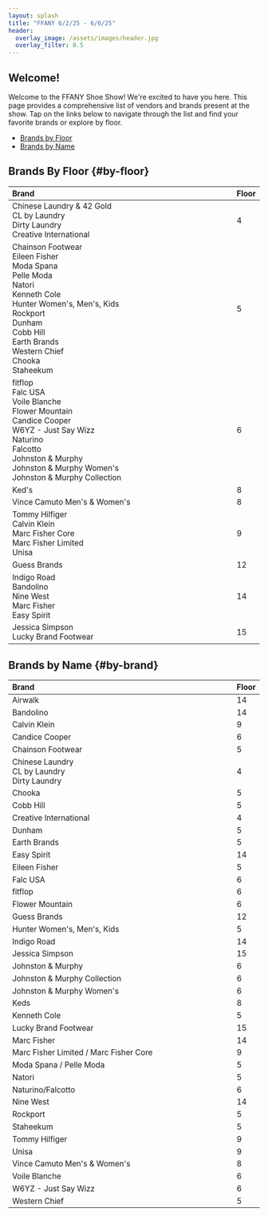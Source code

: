 ```yaml
---
layout: splash
title: "FFANY 6/2/25 - 6/6/25"
header:
  overlay_image: /assets/images/header.jpg
  overlay_filter: 0.5
---
```


<style>
table {
    width: 100% !important;
    border-collapse: collapse;
		font-size: 1.1em;
}

thead {
    width: 100% !important;
}

th, td {
    text-align: left;
}

th:first-child, td:first-child {
    width: 90% !important;
}

th:last-child, td:last-child {
    width: 10% !important;
}
</style>
## Welcome! 

Welcome to the FFANY Shoe Show! We're excited to have you here. This page provides a comprehensive list of vendors and brands present at the show. Tap on the links below to navigate through the list and find your favorite brands or explore by floor.

- [Brands by Floor](#by-floor)
- [Brands by Name](#by-brand)


## Brands By Floor {#by-floor}
<table style="width: 100%; border-collapse: collapse;">
    <thead style= "width: 100%;">
        <tr>
            <th>Brand</th>
            <th>Floor</th>
        </tr>
    </thead>
    <tbody>
        <tr>
            <td data-label="Brand">Chinese Laundry & 42 Gold<br>CL by Laundry<br>Dirty Laundry<br>Creative International</td>
            <td data-label="Floor">4</td>
        </tr>
        <tr>
            <td data-label="Brand">Chainson Footwear<br>Eileen Fisher<br>Moda Spana<br>Pelle Moda<br>Natori<br>Kenneth Cole<br>Hunter Women's, Men's, Kids<br>Rockport<br>Dunham<br>Cobb Hill<br>Earth Brands<br>Western Chief<br>Chooka<br>Staheekum</td>
            <td data-label="Floor">5</td>
        </tr>
        <tr>
            <td data-label="Brand">fitflop<br>Falc USA<br>Voile Blanche<br>Flower Mountain<br>Candice Cooper<br>W6YZ - Just Say Wizz<br>Naturino<br>Falcotto<br>Johnston & Murphy<br>Johnston & Murphy Women's<br>Johnston & Murphy Collection</td>
            <td data-label="Floor">6</td>
        </tr>
        <tr>
            <td data-label="Brand">Ked's</td>
            <td data-label="Floor">8</td>
        </tr>
        <tr>
            <td data-label="Brand">Vince Camuto Men's & Women's</td>
            <td data-label="Floor">8</td>
        </tr>
        <tr>
            <td data-label="Brand">Tommy Hilfiger<br>Calvin Klein<br>Marc Fisher Core<br>Marc Fisher Limited<br>Unisa</td>
            <td data-label="Floor">9</td>
        </tr>
        <tr>
            <td data-label="Brand">Guess Brands</td>
            <td data-label="Floor">12</td>
        </tr>
        <tr>
            <td data-label="Brand">Indigo Road<br>Bandolino<br>Nine West<br>Marc Fisher<br>Easy Spirit</td>
            <td data-label="Floor">14</td>
        </tr>
        <tr>
            <td data-label="Brand">Jessica Simpson<br>Lucky Brand Footwear</td>
            <td data-label="Floor">15</td>
        </tr>
    </tbody>
</table>

## Brands by Name {#by-brand}

<table style="width: 100%; border-collapse: collapse;">
    <thead style="width: 100%;">
        <tr>
            <th>Brand</th>
            <th>Floor</th>
        </tr>
    </thead>
    <tbody>
        <tr>
            <td data-label="Brand">Airwalk</td>
            <td data-label="Floor">14</td>
        </tr>
        <tr>
            <td data-label="Brand">Bandolino</td>
            <td data-label="Floor">14</td>
        </tr>
        <tr>
            <td data-label="Brand">Calvin Klein</td>
            <td data-label="Floor">9</td>
        </tr>
        <tr>
            <td data-label="Brand">Candice Cooper</td>
            <td data-label="Floor">6</td>
        </tr>
        <tr>
            <td data-label="Brand">Chainson Footwear</td>
            <td data-label="Floor">5</td>
        </tr>
        <tr>
            <td data-label="Brand">Chinese Laundry<br>CL by Laundry<br>Dirty Laundry</td>
            <td data-label="Floor">4</td>
        </tr>
        <tr>
            <td data-label="Brand">Chooka</td>
            <td data-label="Floor">5</td>
        </tr>
        <tr>
            <td data-label="Brand">Cobb Hill</td>
            <td data-label="Floor">5</td>
        </tr>
        <tr>
            <td data-label="Brand">Creative International</td>
            <td data-label="Floor">4</td>
        </tr>
        <tr>
            <td data-label="Brand">Dunham</td>
            <td data-label="Floor">5</td>
        </tr>
        <tr>
            <td data-label="Brand">Earth Brands</td>
            <td data-label="Floor">5</td>
        </tr>
        <tr>
            <td data-label="Brand">Easy Spirit</td>
            <td data-label="Floor">14</td>
        </tr>
        <tr>
            <td data-label="Brand">Eileen Fisher</td>
            <td data-label="Floor">5</td>
        </tr>
        <tr>
            <td data-label="Brand">Falc USA</td>
            <td data-label="Floor">6</td>
        </tr>
        <tr>
            <td data-label="Brand">fitflop</td>
            <td data-label="Floor">6</td>
        </tr>
        <tr>
            <td data-label="Brand">Flower Mountain</td>
            <td data-label="Floor">6</td>
        </tr>
        <tr>
            <td data-label="Brand">Guess Brands</td>
            <td data-label="Floor">12</td>
        </tr>
        <tr>
            <td data-label="Brand">Hunter Women's, Men's, Kids</td>
            <td data-label="Floor">5</td>
        </tr>
        <tr>
            <td data-label="Brand">Indigo Road</td>
            <td data-label="Floor">14</td>
        </tr>
        <tr>
            <td data-label="Brand">Jessica Simpson</td>
            <td data-label="Floor">15</td>
        </tr>
        <tr>
            <td data-label="Brand">Johnston & Murphy</td>
            <td data-label="Floor">6</td>
        </tr>
        <tr>
            <td data-label="Brand">Johnston & Murphy Collection</td>
            <td data-label="Floor">6</td>
        </tr>
        <tr>
            <td data-label="Brand">Johnston & Murphy Women's</td>
            <td data-label="Floor">6</td>
        </tr>
        <tr>
            <td data-label="Brand">Keds</td>
            <td data-label="Floor">8</td>
        </tr>
        <tr>
            <td data-label="Brand">Kenneth Cole</td>
            <td data-label="Floor">5</td>
        </tr>
        <tr>
            <td data-label="Brand">Lucky Brand Footwear</td>
            <td data-label="Floor">15</td>
        </tr>
        <tr>
            <td data-label="Brand">Marc Fisher</td>
            <td data-label="Floor">14</td>
        </tr>
        <tr>
            <td data-label="Brand">Marc Fisher Limited / Marc Fisher Core</td>
            <td data-label="Floor">9</td>
        </tr>
        <tr>
            <td data-label="Brand">Moda Spana / Pelle Moda</td>
            <td data-label="Floor">5</td>
        </tr>
        <tr>
            <td data-label="Brand">Natori</td>
            <td data-label="Floor">5</td>
        </tr>
        <tr>
            <td data-label="Brand">Naturino/Falcotto</td>
            <td data-label="Floor">6</td>
        </tr>
        <tr>
            <td data-label="Brand">Nine West</td>
            <td data-label="Floor">14</td>
        </tr>
        <tr>
            <td data-label="Brand">Rockport</td>
            <td data-label="Floor">5</td>
        </tr>
        <tr>
            <td data-label="Brand">Staheekum</td>
            <td data-label="Floor">5</td>
        </tr>
        <tr>
            <td data-label="Brand">Tommy Hilfiger</td>
            <td data-label="Floor">9</td>
        </tr>
        <tr>
            <td data-label="Brand">Unisa</td>
            <td data-label="Floor">9</td>
        </tr>
        <tr>
            <td data-label="Brand">Vince Camuto Men's & Women's</td>
            <td data-label="Floor">8</td>
        </tr>
        <tr>
            <td data-label="Brand">Voile Blanche</td>
            <td data-label="Floor">6</td>
        </tr>
        <tr>
            <td data-label="Brand">W6YZ - Just Say Wizz</td>
            <td data-label="Floor">6</td>
        </tr>
        <tr>
            <td data-label="Brand">Western Chief</td>
            <td data-label="Floor">5</td>
        </tr>
    </tbody>
</table>
